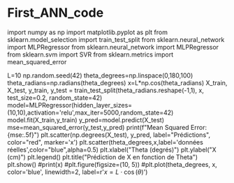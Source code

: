 # First_ANN_code
import numpy as np
import matplotlib.pyplot as plt
from sklearn.model_selection import train_test_split
from sklearn.neural_network import MLPRegressor
from sklearn.neural_network import MLPRegressor
from sklearn.svm import SVR
from sklearn.metrics import mean_squared_error

L=10
np.random.seed(42)
theta_degrees=np.linspace(0,180,100)
theta_radians=np.radians(theta_degrees)
x=L*np.cos(theta_radians)
X_train, X_test, y_train, y_test = train_test_split(theta_radians.reshape(-1,1), x, test_size=0.2, random_state=42)
model=MLPRegressor(hidden_layer_sizes=(10,10),activation='relu',max_iter=5000,random_state=42)
model.fit(X_train,y_train)
y_pred=model.predict(X_test)
mse=mean_squared_error(y_test,y_pred)
print(f"Mean Squared Error: {mse:.5f}")
plt.scatter(np.degrees(X_test), y_pred, label="Prédictions", color="red", marker='x')
plt.scatter(theta_degrees,x,label='données réelles',color="blue",alpha=0.5)
plt.xlabel("Theta (degrés)")
plt.ylabel("X (cm)")
plt.legend()
plt.title("Prédiction de X en fonction de Theta")
plt.show()
#print(x)
#plt.figure(figsize=(10, 5))
#plt.plot(theta_degrees, x, color='blue', linewidth=2, label=r'$x = L \cdot \cos(\theta)$')


